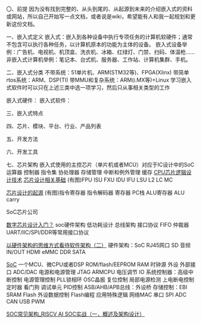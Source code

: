 〇、前提
因为没有找到完整的、从头到尾的、从起源到未来的介绍嵌入式的资料或网站，所以自己开始写一点文档，或者说是wiki，希望能有人和我一起规划和更新这份文档。

一、嵌入式定义
嵌入式：嵌入到各种设备中执行专项任务的计算机软硬件；通常不包含可以执行各种任务，以计算机原本的功能为主体的设备。
嵌入式设备举例：广告机、电视机、机顶盒、洗衣机、冰箱、红绿灯、门禁、扫码、体温枪……
非嵌入式计算机举例：笔记本、台式机、服务器、工作站、计算机集群、手机。

二、嵌入式分类
不带系统：51单片机、ARM(STM32等)、FPGA(Xlinx)
带简单rtos系统：ARM、DSP(TI)
带MMU和复杂系统：ARM(i.MX等)+Linux
学习嵌入式软件时可以只在上述三类中选一项学习，然后只从事相关类型的工作

嵌入式硬件：
嵌入式软件：

三、嵌入式特点

四、芯片、模块、平台、行业、产品列表

五、开发方法

六、开发工具

七、芯片架构
嵌入式使用的主控芯片（单片机或者MCU）对应于IC设计中的SoC
运算器 控制器 指令集 协处理器 存储管理 中断和例外管理 缓存 
[CPU芯片逻辑设计技术](https://baike.baidu.com/item/CPU%E8%8A%AF%E7%89%87%E9%80%BB%E8%BE%91%E8%AE%BE%E8%AE%A1%E6%8A%80%E6%9C%AF)
[芯片设计相关基础](https://zhuanlan.zhihu.com/p/431837543)
(有图)FPU ISU FXU IDU IFU LSU L2 LC MC

[芯片设计的起源](https://zhuanlan.zhihu.com/p/104925162)
(有图)指令寄存器 指令解码器 寄存器 PC栈 ALU寄存器 ALU carry

SoC芯片公司

[数字芯片设计入门？](https://www.zhihu.com/question/21892919)
soc硬件架构 低功耗设计 总线架构 接口协议 FIFO 仲裁器 
UART/IIC/SPI/DDR等常用接口协议

[以硬件架构的思维方式看待软件架构（二）](https://zhuanlan.zhihu.com/p/464828478)
硬件架构：SoC RJ45网口 SD 音频IN/OUT HDMI eMMC DDR SATA

[SoC](https://blog.csdn.net/iteye_13202/article/details/82575744)
一个MCU、微CPU或者DSP ROM/flash/EEPROM RAM 时钟源 外设 外部接口 ADC/DAC 电源和电源管理
JTAG ARMCPU 电压调节 IO
系统控制器：高级中断控制 电源管理控制 PLL锁相环 OSC晶振 复位控制 局部电源检测 上电断电控制 定时器 看门狗 调试单元 PID控制
ASB/AHB/APB总线：外设桥 存储控制：EBI SRAM Flash 外设数据控制 Flash编程 应用特殊逻辑 网络MAC 串口 SPI ADC CAN USB PWM 

[SOC常见架构_RISCV AI SOC实战（一，概述及架构设计）](https://blog.csdn.net/weixin_39693101/article/details/109963793)
